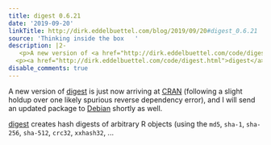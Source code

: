 ```yaml
---
title: digest 0.6.21
date: '2019-09-20'
linkTitle: http://dirk.eddelbuettel.com/blog/2019/09/20#digest_0.6.21
source: 'Thinking inside the box   '
description: |2-
   <p>A new version of <a href="http://dirk.eddelbuettel.com/code/digest.html">digest</a> is just now arriving at <a href="http://cran.r-project.org">CRAN</a> (following a slight holdup over one likely spurious reverse dependency error), and I will send an updated package to <a href="http://www.debian.org">Debian</a> shortly as well.</p>
  <p><a href="http://dirk.eddelbuettel.com/code/digest.html">digest</a> creates hash digests of arbitrary R objects (using the <code>md5</code>, <code>sha-1</code>, <code>sha-256</code>, <code>sha-512</code>, <code>crc32</code>, <code>xxhash32</code>, ...
disable_comments: true
---
```

 <p>A new version of <a href="http://dirk.eddelbuettel.com/code/digest.html">digest</a> is just now arriving at <a href="http://cran.r-project.org">CRAN</a> (following a slight holdup over one likely spurious reverse dependency error), and I will send an updated package to <a href="http://www.debian.org">Debian</a> shortly as well.</p>
<p><a href="http://dirk.eddelbuettel.com/code/digest.html">digest</a> creates hash digests of arbitrary R objects (using the <code>md5</code>, <code>sha-1</code>, <code>sha-256</code>, <code>sha-512</code>, <code>crc32</code>, <code>xxhash32</code>, ...